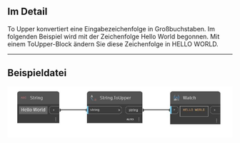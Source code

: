 ## Im Detail
To Upper konvertiert eine Eingabezeichenfolge in Großbuchstaben. Im folgenden Beispiel wird mit der Zeichenfolge Hello World begonnen. Mit einem ToUpper-Block ändern Sie diese Zeichenfolge in HELLO WORLD.
___
## Beispieldatei

![ToUpper](./DSCore.String.ToUpper_img.jpg)


